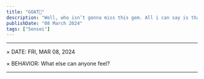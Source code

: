 ```yaml
---
title: "GOAT👑"
description: "Well, who isn’t gonna miss this gem. All i can say is thank you. Thank You for being the you. The Godfather of Shonen Manga.                                    "
publishDate: "08 March 2024"
tags: ["Sensei"]
---
```



---
× DATE: FRI, MAR 08, 2024

× BEHAVIOR: What else can anyone feel?

---
